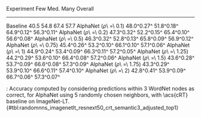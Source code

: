 Experiment                      Few        Med.        Many     Overall
-----------------------  ----------  ----------  ----------  ----------
Baseline                       40.5        54.8        67.4        57.7
AlphaNet (_ρ_\ =\ 0.1)   48.0^0.27^  51.8^0.18^  64.9^0.12^  56.3^0.11^
AlphaNet (_ρ_\ =\ 0.2)   47.3^0.32^  52.2^0.15^  65.4^0.10^  56.6^0.08^
AlphaNet (_ρ_\ =\ 0.5)   46.3^0.32^  52.8^0.13^  65.8^0.09^  56.9^0.12^
AlphaNet (_ρ_\ =\ 0.75)  45.4^0.26^  53.2^0.10^  66.1^0.10^  57.1^0.06^
AlphaNet (_ρ_\ =\ 1)     44.9^0.24^  53.4^0.09^  66.3^0.11^  57.2^0.05^
AlphaNet (_ρ_\ =\ 1.25)  44.2^0.29^  53.6^0.10^  66.4^0.08^  57.2^0.06^
AlphaNet (_ρ_\ =\ 1.5)   43.6^0.28^  53.7^0.09^  66.6^0.08^  57.3^0.09^
AlphaNet (_ρ_\ =\ 1.75)  43.3^0.29^  53.9^0.10^  66.6^0.11^  57.4^0.10^
AlphaNet (_ρ_\ =\ 2)     42.8^0.41^  53.9^0.09^  66.7^0.06^  57.3^0.07^

: Accuracy computed by considering predictions within 3 WordNet nodes as correct, for AlphaNet using 5 randomly chosen neighbors, with \acs{cRT} baseline on ImageNet-LT. {#tbl:randomnns_imagenetlt_resnext50_crt_semantic3_adjusted_top1}
